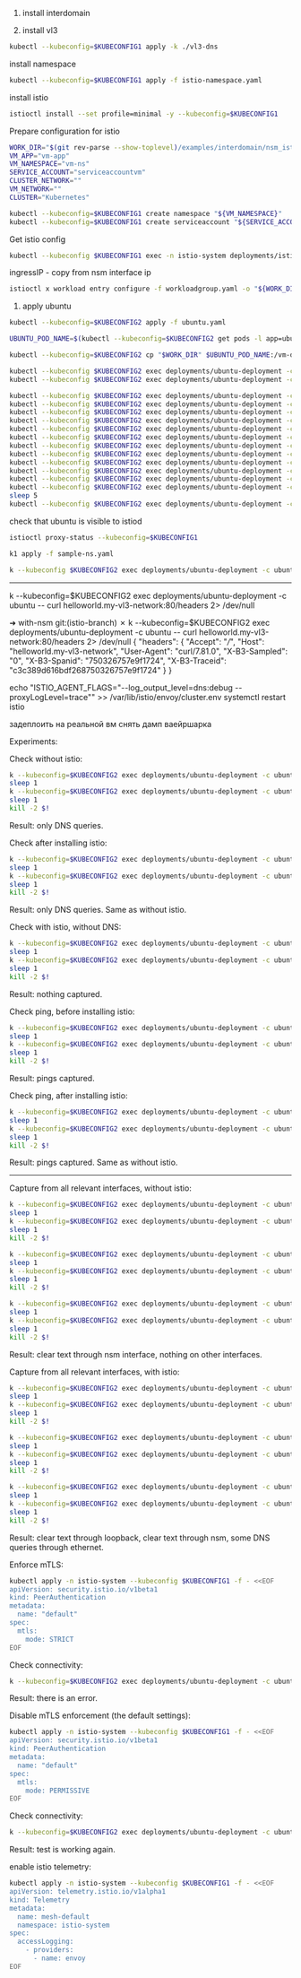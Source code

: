 1. install interdomain 

2. install vl3
```bash
kubectl --kubeconfig=$KUBECONFIG1 apply -k ./vl3-dns
```

install namespace
```bash
kubectl --kubeconfig=$KUBECONFIG1 apply -f istio-namespace.yaml
```

install istio
```bash
istioctl install --set profile=minimal -y --kubeconfig=$KUBECONFIG1
```

Prepare configuration for istio
```bash
WORK_DIR="$(git rev-parse --show-toplevel)/examples/interdomain/nsm_istio_vl3/clean/istio-vm-configs"
VM_APP="vm-app"
VM_NAMESPACE="vm-ns"
SERVICE_ACCOUNT="serviceaccountvm"
CLUSTER_NETWORK=""
VM_NETWORK=""
CLUSTER="Kubernetes"
```

```bash
kubectl --kubeconfig=$KUBECONFIG1 create namespace "${VM_NAMESPACE}"
kubectl --kubeconfig=$KUBECONFIG1 create serviceaccount "${SERVICE_ACCOUNT}" -n "${VM_NAMESPACE}"
```

Get istio config
```bash
kubectl --kubeconfig $KUBECONFIG1 exec -n istio-system deployments/istiod -c cmd-nsc -- ip a
```
ingressIP - copy from nsm interface ip
```bash
istioctl x workload entry configure -f workloadgroup.yaml -o "${WORK_DIR}" --clusterID "${CLUSTER}" --kubeconfig=$KUBECONFIG1 --ingressIP=172.16.0.2
```

1. apply ubuntu
```bash
kubectl --kubeconfig=$KUBECONFIG2 apply -f ubuntu.yaml
```

```bash
UBUNTU_POD_NAME=$(kubectl --kubeconfig=$KUBECONFIG2 get pods -l app=ubuntu -n default --template '{{range .items}}{{.metadata.name}}{{"\n"}}{{end}}')
```
```bash
kubectl --kubeconfig=$KUBECONFIG2 cp "$WORK_DIR" $UBUNTU_POD_NAME:/vm-dir -c ubuntu
```

```bash
kubectl --kubeconfig $KUBECONFIG2 exec deployments/ubuntu-deployment -c ubuntu -- apt update
kubectl --kubeconfig $KUBECONFIG2 exec deployments/ubuntu-deployment -c ubuntu -- apt install --yes curl iproute2 iptables nano dnsutils inetutils-ping systemctl sudo
```
```bash
kubectl --kubeconfig $KUBECONFIG2 exec deployments/ubuntu-deployment -c ubuntu -- sudo mkdir -p /etc/certs
kubectl --kubeconfig $KUBECONFIG2 exec deployments/ubuntu-deployment -c ubuntu -- sudo cp /vm-dir/root-cert.pem /etc/certs/root-cert.pem
kubectl --kubeconfig $KUBECONFIG2 exec deployments/ubuntu-deployment -c ubuntu -- sudo mkdir -p /var/run/secrets/tokens
kubectl --kubeconfig $KUBECONFIG2 exec deployments/ubuntu-deployment -c ubuntu -- sudo cp /vm-dir/istio-token /var/run/secrets/tokens/istio-token
kubectl --kubeconfig $KUBECONFIG2 exec deployments/ubuntu-deployment -c ubuntu -- sudo curl -LO https://storage.googleapis.com/istio-release/releases/1.15.2/deb/istio-sidecar.deb
kubectl --kubeconfig $KUBECONFIG2 exec deployments/ubuntu-deployment -c ubuntu -- sudo dpkg -i istio-sidecar.deb
kubectl --kubeconfig $KUBECONFIG2 exec deployments/ubuntu-deployment -c ubuntu -- sudo cp /vm-dir/cluster.env /var/lib/istio/envoy/cluster.env
kubectl --kubeconfig $KUBECONFIG2 exec deployments/ubuntu-deployment -c ubuntu -- sudo cp /vm-dir/mesh.yaml /etc/istio/config/mesh
kubectl --kubeconfig $KUBECONFIG2 exec deployments/ubuntu-deployment -c ubuntu -- sudo sh -c 'cat /vm-dir/hosts >> /etc/hosts'
kubectl --kubeconfig $KUBECONFIG2 exec deployments/ubuntu-deployment -c ubuntu -- sudo mkdir -p /etc/istio/proxy
kubectl --kubeconfig $KUBECONFIG2 exec deployments/ubuntu-deployment -c ubuntu -- sudo chown -R istio-proxy /var/lib/istio /etc/certs /etc/istio/proxy /etc/istio/config /var/run/secrets /etc/certs/root-cert.pem
kubectl --kubeconfig $KUBECONFIG2 exec deployments/ubuntu-deployment -c ubuntu -- sudo systemctl start istio
sleep 5
kubectl --kubeconfig $KUBECONFIG2 exec deployments/ubuntu-deployment -c ubuntu -- cat /var/log/istio/istio.log
```

check that ubuntu is visible to istiod
```bash
istioctl proxy-status --kubeconfig=$KUBECONFIG1
```

```bash
k1 apply -f sample-ns.yaml
```

```bash
k --kubeconfig $KUBECONFIG2 exec deployments/ubuntu-deployment -c ubuntu -- apt --yes install tcpdump
```

------------------------

k --kubeconfig=$KUBECONFIG2 exec deployments/ubuntu-deployment -c ubuntu -- curl helloworld.my-vl3-network:80/headers 2> /dev/null

➜  with-nsm git:(istio-branch) ✗ k --kubeconfig=$KUBECONFIG2 exec deployments/ubuntu-deployment -c ubuntu -- curl helloworld.my-vl3-network:80/headers 2> /dev/null
{
  "headers": {
    "Accept": "*/*", 
    "Host": "helloworld.my-vl3-network", 
    "User-Agent": "curl/7.81.0", 
    "X-B3-Sampled": "0", 
    "X-B3-Spanid": "750326757e9f1724", 
    "X-B3-Traceid": "c3c389d616bdf268750326757e9f1724"
  }
}

echo "ISTIO_AGENT_FLAGS=\"--log_output_level=dns:debug --proxyLogLevel=trace\"" >> /var/lib/istio/envoy/cluster.env
systemctl restart istio




задеплоить на реальной вм
снять дамп ваейршарка


Experiments:

Check without istio:
```bash
k --kubeconfig=$KUBECONFIG2 exec deployments/ubuntu-deployment -c ubuntu -- tcpdump -U -w - >1-http.pcap &
sleep 1
k --kubeconfig=$KUBECONFIG2 exec deployments/ubuntu-deployment -c ubuntu -- curl helloworld.my-vl3-network:5000/hello 2> /dev/null
sleep 1
kill -2 $!
```
Result: only DNS queries.

Check after installing istio:
```bash
k --kubeconfig=$KUBECONFIG2 exec deployments/ubuntu-deployment -c ubuntu -- tcpdump -U -w - >2-istio.pcap &
sleep 1
k --kubeconfig=$KUBECONFIG2 exec deployments/ubuntu-deployment -c ubuntu -- curl helloworld.my-vl3-network:5000/hello 2> /dev/null
sleep 1
kill -2 $!
```
Result: only DNS queries.
Same as without istio.

Check with istio, without DNS:
```bash
k --kubeconfig=$KUBECONFIG2 exec deployments/ubuntu-deployment -c ubuntu -- tcpdump -U -w - >3-istio-ip.pcap &
sleep 1
k --kubeconfig=$KUBECONFIG2 exec deployments/ubuntu-deployment -c ubuntu -- curl 172.16.0.4:5000/hello 2> /dev/null
sleep 1
kill -2 $!
```
Result: nothing captured.

Check ping, before installing istio:
```bash
k --kubeconfig=$KUBECONFIG2 exec deployments/ubuntu-deployment -c ubuntu -- tcpdump -U -w - >5-nsm-ping.pcap &
sleep 1
k --kubeconfig=$KUBECONFIG2 exec deployments/ubuntu-deployment -c ubuntu -- ping 172.18.0.5 -c4
sleep 1
kill -2 $!
```
Result: pings captured.

Check ping, after installing istio:
```bash
k --kubeconfig=$KUBECONFIG2 exec deployments/ubuntu-deployment -c ubuntu -- tcpdump -U -w - >6-istio-ping.pcap &
sleep 1
k --kubeconfig=$KUBECONFIG2 exec deployments/ubuntu-deployment -c ubuntu -- ping 172.18.0.5 -c4
sleep 1
kill -2 $!
```
Result: pings captured.
Same as without istio.

------------------

Capture from all relevant interfaces, without istio:
```bash
k --kubeconfig=$KUBECONFIG2 exec deployments/ubuntu-deployment -c ubuntu -- tcpdump -i lo -U -w - >9-pure-interfaces-lo.pcap &
sleep 1
k --kubeconfig=$KUBECONFIG2 exec deployments/ubuntu-deployment -c ubuntu -- curl 172.16.0.4:5000/hello 2> /dev/null
sleep 1
kill -2 $!

k --kubeconfig=$KUBECONFIG2 exec deployments/ubuntu-deployment -c ubuntu -- tcpdump -i eth0 -U -w - >9-pure-interfaces-eth0.pcap &
sleep 1
k --kubeconfig=$KUBECONFIG2 exec deployments/ubuntu-deployment -c ubuntu -- curl 172.16.0.4:5000/hello 2> /dev/null
sleep 1
kill -2 $!

k --kubeconfig=$KUBECONFIG2 exec deployments/ubuntu-deployment -c ubuntu -- tcpdump -i nsm-1 -U -w - >9-pure-interfaces-nsm-1.pcap &
sleep 1
k --kubeconfig=$KUBECONFIG2 exec deployments/ubuntu-deployment -c ubuntu -- curl 172.16.0.4:5000/hello 2> /dev/null
sleep 1
kill -2 $!
```
Result: clear text through nsm interface, nothing on other interfaces.

Capture from all relevant interfaces, with istio:
```bash
k --kubeconfig=$KUBECONFIG2 exec deployments/ubuntu-deployment -c ubuntu -- tcpdump -i lo -U -w - >9-istio-interfaces-lo.pcap &
sleep 1
k --kubeconfig=$KUBECONFIG2 exec deployments/ubuntu-deployment -c ubuntu -- curl 172.16.0.4:5000/hello 2> /dev/null
sleep 1
kill -2 $!

k --kubeconfig=$KUBECONFIG2 exec deployments/ubuntu-deployment -c ubuntu -- tcpdump -i eth0 -U -w - >9-istio-interfaces-eth0.pcap &
sleep 1
k --kubeconfig=$KUBECONFIG2 exec deployments/ubuntu-deployment -c ubuntu -- curl 172.16.0.4:5000/hello 2> /dev/null
sleep 1
kill -2 $!

k --kubeconfig=$KUBECONFIG2 exec deployments/ubuntu-deployment -c ubuntu -- tcpdump -i nsm-1 -U -w - >9-istio-interfaces-nsm-1.pcap &
sleep 1
k --kubeconfig=$KUBECONFIG2 exec deployments/ubuntu-deployment -c ubuntu -- curl 172.16.0.4:5000/hello 2> /dev/null
sleep 1
kill -2 $!
```
Result: clear text through loopback, clear text through nsm, some DNS queries through ethernet.


Enforce mTLS:
```bash
kubectl apply -n istio-system --kubeconfig $KUBECONFIG1 -f - <<EOF
apiVersion: security.istio.io/v1beta1
kind: PeerAuthentication
metadata:
  name: "default"
spec:
  mtls:
    mode: STRICT
EOF
```

Check connectivity:
```bash
k --kubeconfig=$KUBECONFIG2 exec deployments/ubuntu-deployment -c ubuntu -- curl helloworld.my-vl3-network:5000/hello
```
Result: there is an error.


Disable mTLS enforcement (the default settings):
```bash
kubectl apply -n istio-system --kubeconfig $KUBECONFIG1 -f - <<EOF
apiVersion: security.istio.io/v1beta1
kind: PeerAuthentication
metadata:
  name: "default"
spec:
  mtls:
    mode: PERMISSIVE
EOF
```

Check connectivity:
```bash
k --kubeconfig=$KUBECONFIG2 exec deployments/ubuntu-deployment -c ubuntu -- curl helloworld.my-vl3-network:5000/hello
```
Result: test is working again.





enable istio telemetry:
```bash
kubectl apply -n istio-system --kubeconfig $KUBECONFIG1 -f - <<EOF
apiVersion: telemetry.istio.io/v1alpha1
kind: Telemetry
metadata:
  name: mesh-default
  namespace: istio-system
spec:
  accessLogging:
    - providers:
      - name: envoy
EOF
```
